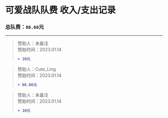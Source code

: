 # 可爱战队队费 收入/支出记录

### 总队费：`86.66`元
______
> 赞助人：未备注  
> 赞助时间：2023.01.14  
> ```diff
> + 10元
> ```

> 赞助人：Cute_Ling  
> 赞助时间：2023.01.14  
> ```diff
> + 66.66元
> ```

> 赞助人：未备注  
> 赞助时间：2023.01.14  
> ```diff
> + 10元
> ```
